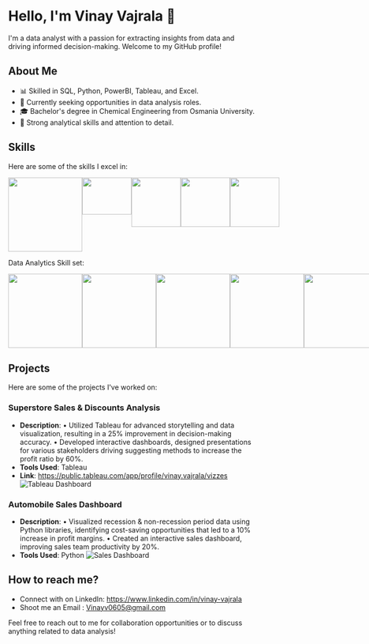 # Hello, I'm Vinay Vajrala 👋

I'm a data analyst with a passion for extracting insights from data and driving informed decision-making. Welcome to my GitHub profile!

## About Me
- 📊 Skilled in SQL, Python, PowerBI, Tableau, and Excel.
- 💼 Currently seeking opportunities in data analysis roles.
- 🎓 Bachelor's degree in Chemical Engineering from Osmania University.
- 🌟 Strong analytical skills and attention to detail.

## Skills
Here are some of the skills I excel in:

<div style="display: flex; justify-content: space-evenly;">
    <img src="https://cdn-images-1.medium.com/max/918/1*8FcJd3rVzV0IMZB27Fa1CQ.gif" width="150" />
    <img src="https://media1.giphy.com/media/KAq5w47R9rmTuvWOWa/200.gif?cid=6c09b952t31d39805jmsoa79s5krp1gyquzs62ogn6o3dnff&ep=v1_gifs_search&rid=200.gif&ct=g" width="100" height="75"/>
    <img src="https://i.pinimg.com/originals/31/6c/eb/316ceb2b81248f951926e806ecb6e8a9.gif" width="100" />
    <img src="https://www.vizchic.com/wp-content/uploads/2016/07/tableau-isnt-the-norm.gif" width="100" />
    <img src="https://i.pinimg.com/originals/f9/85/78/f98578a4f210b726dfea429f68c0c05b.gif" width="100" />
</div>

Data Analytics Skill set: 

<div style="display: flex; justify-content: space-evenly;">
    <img src="https://cdn-images-1.medium.com/v2/resize:fill:1600:480/gravity:fp:0.5:0.4/1*mf619XEdHd1O2MlyhEKcig.gif" width="150" />
    <img src="https://miro.medium.com/v2/resize:fit:1400/0*OsGx1gZUo6BHgFme.gif" width="150" />
    <img src="https://cdn.dribbble.com/users/720738/screenshots/3257484/cool_data_3.gif" width="150" />
    <img src="https://i.gifer.com/74pZ.gif" width="150" />
    <img src="https://github.com/vinayvajrala/profile/assets/150467785/5d090e5e-7f82-4bcc-ac9c-70f7f435774f" width="150" />
</div>


## Projects
Here are some of the projects I've worked on:

### Superstore Sales & Discounts Analysis
- **Description**:
  •	Utilized Tableau for advanced storytelling and data visualization, resulting in a 25% improvement in decision-making accuracy. 
  •	Developed interactive dashboards, designed presentations for various stakeholders driving suggesting methods to increase the profit ratio by 60%.
- **Tools Used**: Tableau
- **Link**: https://public.tableau.com/app/profile/vinay.vajrala/vizzes
![Tableau Dashboard](https://github.com/vinayvajrala/profile/assets/150467785/8515b0d5-80f5-4276-acd1-6a60813d1d2f)

### Automobile Sales Dashboard
- **Description**:
  •	Visualized recession & non-recession period data using Python libraries, identifying cost-saving opportunities that led to a 10% increase in profit margins.
  •	Created an interactive sales dashboard, improving sales team productivity by 20%.
- **Tools Used**: Python
![Sales Dashboard](https://github.com/vinayvajrala/profile/assets/150467785/039e7037-36e9-4042-ba9f-43180ceb9a5b)


## How to reach me?
- Connect with on LinkedIn: https://www.linkedin.com/in/vinay-vajrala
- Shoot me an Email : Vinayv0605@gmail.com

Feel free to reach out to me for collaboration opportunities or to discuss anything related to data analysis!
